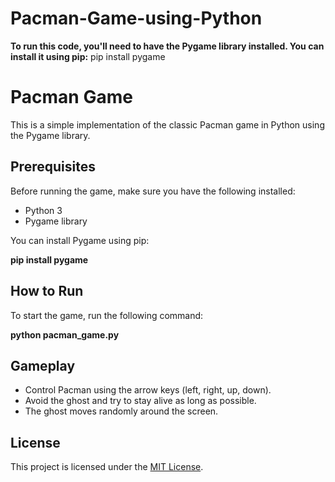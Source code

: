# Pacman-Game-using-Python

**To run this code, you'll need to have the Pygame library installed. You can install it using pip:**
pip install pygame

# Pacman Game

This is a simple implementation of the classic Pacman game in Python using the Pygame library.

## Prerequisites

Before running the game, make sure you have the following installed:

- Python 3
- Pygame library

You can install Pygame using pip:

**pip install pygame**

## How to Run

To start the game, run the following command:

**python pacman_game.py**

## Gameplay

- Control Pacman using the arrow keys (left, right, up, down).
- Avoid the ghost and try to stay alive as long as possible.
- The ghost moves randomly around the screen.

## License

This project is licensed under the [MIT License](LICENSE).


